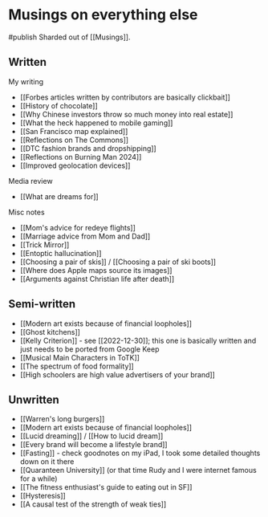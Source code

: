 # Musings on everything else
#publish 
Sharded out of [[Musings]].

## Written
My writing
- [[Forbes articles written by contributors are basically clickbait]]
- [[History of chocolate]]
- [[Why Chinese investors throw so much money into real estate]]
- [[What the heck happened to mobile gaming]]
- [[San Francisco map explained]]
- [[Reflections on The Commons]]
- [[DTC fashion brands and dropshipping]]
- [[Reflections on Burning Man 2024]]
- [[Improved geolocation devices]]

Media review
- [[What are dreams for]]

Misc notes
- [[Mom's advice for redeye flights]]
- [[Marriage advice from Mom and Dad]]
- [[Trick Mirror]]
- [[Entoptic hallucination]]
- [[Choosing a pair of skis]] / [[Choosing a pair of ski boots]]
- [[Where does Apple maps source its images]]
- [[Arguments against Christian life after death]]

## Semi-written
- [[Modern art exists because of financial loopholes]]
- [[Ghost kitchens]]
- [[Kelly Criterion]] - see [[2022-12-30]]; this one is basically written and just needs to be ported from Google Keep
- [[Musical Main Characters in ToTK]]
- [[The spectrum of food formality]]
- [[High schoolers are high value advertisers of your brand]]

## Unwritten
- [[Warren's long burgers]]
- [[Modern art exists because of financial loopholes]]
- [[Lucid dreaming]] / [[How to lucid dream]]
- [[Every brand will become a lifestyle brand]]
- [[Fasting]] - check goodnotes on my iPad, I took some detailed thoughts down on it there
- [[Quaranteen University]] (or that time Rudy and I were internet famous for a while)
- [[The fitness enthusiast's guide to eating out in SF]]
- [[Hysteresis]]
- [[A causal test of the strength of weak ties]]
